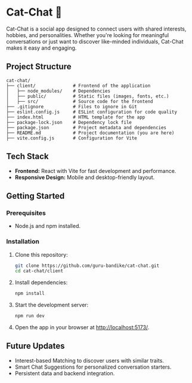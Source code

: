 # Cat-Chat 🐾

Cat-Chat is a social app designed to connect users with shared interests, hobbies, and personalities. Whether you're looking for meaningful conversations or just want to discover like-minded individuals, Cat-Chat makes it easy and engaging.

## Project Structure

```
cat-chat/
├── client/              # Frontend of the application
│   ├── node_modules/    # Dependencies
│   ├── public/          # Static files (images, fonts, etc.)
│   ├── src/             # Source code for the frontend
├── .gitignore           # Files to ignore in Git
├── eslint.config.js     # ESLint configuration for code quality
├── index.html           # HTML template for the app
├── package-lock.json    # Dependency lock file
├── package.json         # Project metadata and dependencies
├── README.md            # Project documentation (you are here)
├── vite.config.js       # Configuration for Vite
```

## Tech Stack

- **Frontend:** React with Vite for fast development and performance.
- **Responsive Design:** Mobile and desktop-friendly layout.

## Getting Started

### Prerequisites

- Node.js and npm installed.

### Installation

1. Clone this repository:

   ```bash
   git clone https://github.com/guru-bandike/cat-chat.git
   cd cat-chat/client
   ```

2. Install dependencies:

   ```bash
   npm install
   ```

3. Start the development server:

   ```bash
   npm run dev
   ```

4. Open the app in your browser at [http://localhost:5173/](http://localhost:5173/).

## Future Updates

- Interest-based Matching to discover users with similar traits.
- Smart Chat Suggestions for personalized conversation starters.
- Persistent data and backend integration.
